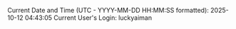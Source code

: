 Current Date and Time (UTC - YYYY-MM-DD HH:MM:SS formatted): 2025-10-12 04:43:05
Current User's Login: luckyaiman
